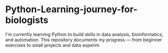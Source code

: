 # Python-Learning-journey-for-biologists
I'm currently learning Python to build skills in data analysis, bioinformatics, and automation.   This repository documents my progress — from beginner exercises to small projects and data experim
